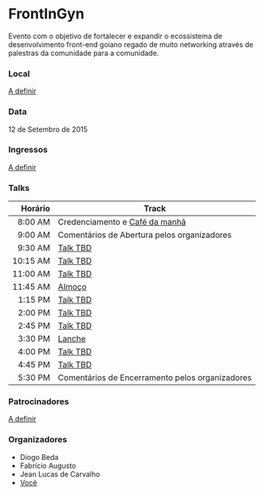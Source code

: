 # FrontInGyn

Evento com o objetivo de fortalecer e expandir o ecossistema de desenvolvimento front-end goiano regado de muito networking através de palestras da comunidade para a comunidade.

### Local
[A definir](https://github.com/frontendgoias/FrontInGyn/issues/1)

### Data
12 de Setembro de 2015

### Ingressos
[A definir](https://github.com/frontendgoias/FrontInGyn/issues/4)

### Talks
| Horário | Track|
| --------------: |-------------|
| 8:00 AM | Credenciamento e [Café da manhã](https://github.com/frontendgoias/FrontInGyn/issues/5) |
| 9:00 AM | Comentários de Abertura pelos organizadores |
| 9:30 AM | [Talk TBD](https://github.com/frontendgoias/FrontInGyn/issues/2) |
| 10:15 AM | [Talk TBD](https://github.com/frontendgoias/FrontInGyn/issues/2) |
| 11:00 AM | [Talk TBD](https://github.com/frontendgoias/FrontInGyn/issues/2) |
| 11:45 AM | [Almoço](https://github.com/frontendgoias/FrontInGyn/issues/5) |
| 1:15 PM | [Talk TBD](https://github.com/frontendgoias/FrontInGyn/issues/2) |
| 2:00 PM | [Talk TBD](https://github.com/frontendgoias/FrontInGyn/issues/2) |
| 2:45 PM | [Talk TBD](https://github.com/frontendgoias/FrontInGyn/issues/2) |
| 3:30 PM | [Lanche](https://github.com/frontendgoias/FrontInGyn/issues/5) |
| 4:00 PM | [Talk TBD](https://github.com/frontendgoias/FrontInGyn/issues/2) |
| 4:45 PM | [Talk TBD](https://github.com/frontendgoias/FrontInGyn/issues/2) |
| 5:30 PM | Comentários de Encerramento pelos organizadores |

### Patrocinadores
[A definir](https://github.com/frontendgoias/FrontInGyn/issues/3)

### Organizadores
- Diogo Beda
- Fabrício Augusto
- Jean Lucas de Carvalho
- [Você](https://github.com/frontendgoias/FrontInGyn/issues/6)
